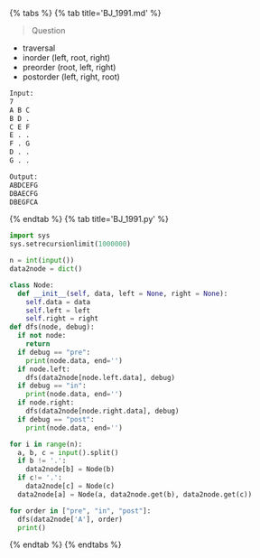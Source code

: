 {% tabs %}
{% tab title='BJ_1991.md' %}

> Question

* traversal
* inorder (left, root, right)
* preorder (root, left, right)
* postorder (left, right, root)

```txt
Input:
7
A B C
B D .
C E F
E . .
F . G
D . .
G . .

Output:
ABDCEFG
DBAECFG
DBEGFCA
```

{% endtab %}
{% tab title='BJ_1991.py' %}

```py
import sys
sys.setrecursionlimit(1000000)

n = int(input())
data2node = dict()

class Node:
  def __init__(self, data, left = None, right = None):
    self.data = data
    self.left = left
    self.right = right
def dfs(node, debug):
  if not node:
    return
  if debug == "pre":
    print(node.data, end='')
  if node.left:
    dfs(data2node[node.left.data], debug)
  if debug == "in":
    print(node.data, end='')
  if node.right:
    dfs(data2node[node.right.data], debug)
  if debug == "post":
    print(node.data, end='')

for i in range(n):
  a, b, c = input().split()
  if b != '.':
    data2node[b] = Node(b)
  if c!= '.':
    data2node[c] = Node(c)
  data2node[a] = Node(a, data2node.get(b), data2node.get(c))

for order in ["pre", "in", "post"]:
  dfs(data2node['A'], order)
  print()
```

{% endtab %}
{% endtabs %}
